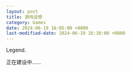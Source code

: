 ```yaml
---
layout: post
title: 游戏设想
category: Games
date: 2024-06-19 16:05:00 +0800
last-modified-date: 2024-06-19 16:30:00 +0800
---
```

Legend. 

正在建设中……